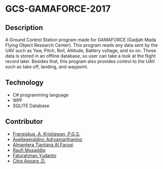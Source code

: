 # GCS-GAMAFORCE-2017

## Description
A Ground Control Station program made for GAMAFORCE (Gadjah Mada Flying Object Research Center).
This program reads any data sent by the UAV such as Yaw, Pitch, Roll, Altitude, Battery voltage, and so on.
Those data is stored in an offline database, so user can take a look at the flight record later.
Besides that, this program also provides control to the UAV such as take off, landing, and waypoint.

## Technology
* C# programming language
* WPF
* SQLITE Database

## Contributor
* [Fransiskus .A. Kristiawan .P.G.S.](https://www.linkedin.com/in/fransiskus-a-kristiawan-p-g-s-721457106/)
* [Axellageraldinc Adryamarthanino](https://www.linkedin.com/in/axellageraldinc-adryamarthanino-983344113/)
* [Almantera Tiantana Al Faruqi](https://www.linkedin.com/in/almantera-tiantana-al-faruqi-778550136/)
* [Raufi Musaddiq](https://www.linkedin.com/in/raufi-musaddiq-7327b1110/)
* [Faturahman Yudanto]()
* [Citra Apsara .D.]()
